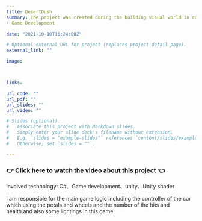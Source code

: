 ```yaml
---
title: DesertDush
summary: The project was created during the building visual world in round3.Given a pedal and a steering wheel, guests will drive to the desert avoiding rocks and cacti while collecting fuel to keep going. How far can you get?this project was under the team VR platform.
- Game Development

date: "2021-10-10T16:24:00Z"

# Optional external URL for project (replaces project detail page).
external_link: ""

image:



links:

url_code: ""
url_pdf: ""
url_slides: ""
url_video: ""

# Slides (optional).
#   Associate this project with Markdown slides.
#   Simply enter your slide deck's filename without extension.
#   E.g. `slides = "example-slides"` references `content/slides/example-slides.md`.
#   Otherwise, set `slides = ""`.

---
```



### [👉 Click here to watch the video about this project 👈](https://www.youtube.com/watch?v=_2nRvd-yjBY)


involved technology: C#、Game development、unity、Unity shader


i am responsible for the main game logic including the controller of the car which using the petals and wheels and the number of the hits and health.and also some lightings in this game.
